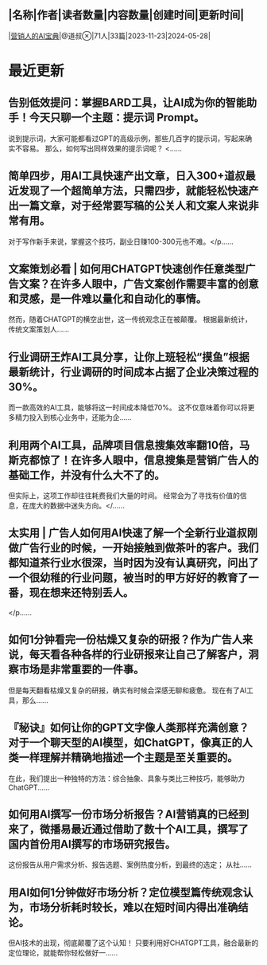 |名称|作者|读者数量|内容数量|创建时间|更新时间|
---
|[营销人的AI宝典](https://xiaobot.net/p/marketing?refer=0b133df9-27dc-423b-8101-639049001c13)|@道叔|71人|33篇|2023-11-23|2024-05-28|

# 最近更新
## 告别低效提问：掌握BARD工具，让AI成为你的智能助手！今天只聊一个主题：提示词 Prompt。
说到提示词，大家可能都看过GPT的高级示例，那些几百字的提示词，写起来确实不容易。
那么，如何写出同样效果的提示词呢？
<......
## 简单四步，用AI工具快速产出文章，日入300+道叔最近发现了一个超简单方法，只需四步，就能轻松快速产出一篇文章，对于经常要写稿的公关人和文案人来说非常有用。
对于写作新手来说，掌握这个技巧，副业日赚100-300元也不难。</p......
## 文案策划必看 | 如何⽤CHATGPT快速创作任意类型广告文案？在许多人眼中，广告文案创作需要丰富的创意和灵感，是一件难以量化和自动化的事情。
然而，随着CHATGPT的横空出世，这一传统观念正在被颠覆。
根据最新统计，传统文案策划人......
## 行业调研王炸AI工具分享，让你上班轻松“摸鱼”根据最新统计，行业调研的时间成本占据了企业决策过程的30%。
而一款高效的AI工具，能够将这一时间成本降低70%。
这不仅意味着你可以将更多精力投入到核心业务中，还能为企......
## 利用两个AI工具，品牌项目信息搜集效率翻10倍，马斯克都惊了！在许多人眼中，信息搜集是营销广告人的基础工作，并没有什么大不了的。
但实际上，这项工作却往往耗费我们大量的时间。
经常会为了寻找有价值的信息，在庞大的数据中迷失方向。</......
## 太实用 | 广告人如何用AI快速了解一个全新行业道叔刚做广告行业的时候，一开始接触到做茶叶的客户。我们都知道茶行业水很深，当时因为没有认真研究，问出了一个很幼稚的行业问题，被当时的甲方好好的教育了一番，现在想来还特别丢人。
</p......
## 如何1分钟看完一份枯燥又复杂的研报？作为广告人来说，每天看各种各样的行业研报来让自己了解客户，洞察市场是非常重要的一件事。
但是每天翻看枯燥又复杂的研报，确实有时候会深感无聊和疲惫。
现在有了AI工具，那么......
## 『秘诀』如何让你的GPT文字像人类那样充满创意？对于一个聊天型的AI模型，如ChatGPT，像真正的人类一样理解并精确地描述一个主题是至关重要的。
在此，我们提出一种独特的方法：综合抽象、具象与类比三种技巧，能够助力ChatGPT......
## 如何用AI撰写一份市场分析报告？AI营销真的已经到来了，微播易最近通过借助了数十个AI工具，撰写了国内首份用AI撰写的市场研究报告。
这份报告从用户需求分析、报告选题、案例热度分析，到最终的选定；
从社......
## 用AI如何1分钟做好市场分析？定位模型篇传统观念认为，市场分析耗时较长，难以在短时间内得出准确结论。
但AI技术的出现，彻底颠覆了这个认知！
只要利用好CHATGPT工具，融合最新的定位理论，就能帮你轻松做好一......

